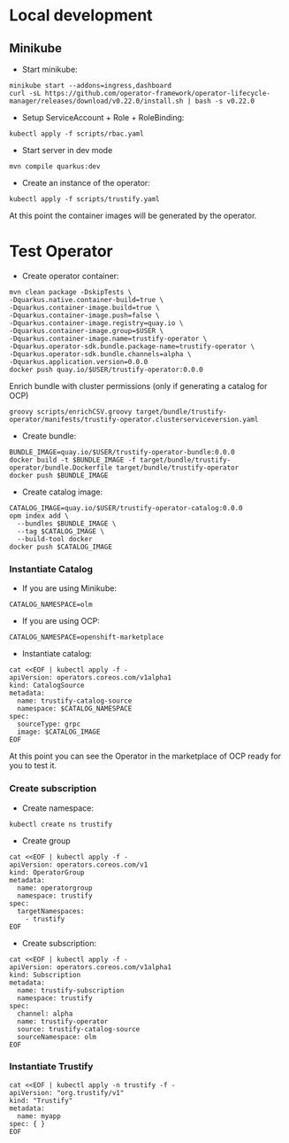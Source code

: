 # Local development

## Minikube

- Start minikube:

```shell
minikube start --addons=ingress,dashboard
curl -sL https://github.com/operator-framework/operator-lifecycle-manager/releases/download/v0.22.0/install.sh | bash -s v0.22.0
```

- Setup ServiceAccount + Role + RoleBinding:

```shell
kubectl apply -f scripts/rbac.yaml
```

- Start server in dev mode

```shell
mvn compile quarkus:dev
```

- Create an instance of the operator:

```shell
kubectl apply -f scripts/trustify.yaml
```

At this point the container images will be generated by the operator.

# Test Operator

- Create operator container:

```shell
mvn clean package -DskipTests \
-Dquarkus.native.container-build=true \
-Dquarkus.container-image.build=true \
-Dquarkus.container-image.push=false \
-Dquarkus.container-image.registry=quay.io \
-Dquarkus.container-image.group=$USER \
-Dquarkus.container-image.name=trustify-operator \
-Dquarkus.operator-sdk.bundle.package-name=trustify-operator \
-Dquarkus.operator-sdk.bundle.channels=alpha \
-Dquarkus.application.version=0.0.0
docker push quay.io/$USER/trustify-operator:0.0.0
```

Enrich bundle with cluster permissions (only if generating a catalog for OCP)

```shell
groovy scripts/enrichCSV.groovy target/bundle/trustify-operator/manifests/trustify-operator.clusterserviceversion.yaml
```

- Create bundle:

```shell
BUNDLE_IMAGE=quay.io/$USER/trustify-operator-bundle:0.0.0
docker build -t $BUNDLE_IMAGE -f target/bundle/trustify-operator/bundle.Dockerfile target/bundle/trustify-operator
docker push $BUNDLE_IMAGE
```

- Create catalog image:

```shell
CATALOG_IMAGE=quay.io/$USER/trustify-operator-catalog:0.0.0
opm index add \
  --bundles $BUNDLE_IMAGE \
  --tag $CATALOG_IMAGE \
  --build-tool docker
docker push $CATALOG_IMAGE
```

### Instantiate Catalog

- If you are using Minikube:

```shell
CATALOG_NAMESPACE=olm
```

- If you are using OCP:

```shell
CATALOG_NAMESPACE=openshift-marketplace
```

- Instantiate catalog:

```shell
cat <<EOF | kubectl apply -f -
apiVersion: operators.coreos.com/v1alpha1
kind: CatalogSource
metadata:
  name: trustify-catalog-source
  namespace: $CATALOG_NAMESPACE
spec:
  sourceType: grpc
  image: $CATALOG_IMAGE
EOF
```

At this point you can see the Operator in the marketplace of OCP ready for you to test it.

### Create subscription

- Create namespace:

```shell
kubectl create ns trustify
```

- Create group

```shell
cat <<EOF | kubectl apply -f -
apiVersion: operators.coreos.com/v1
kind: OperatorGroup
metadata:
  name: operatorgroup
  namespace: trustify
spec:
  targetNamespaces:
    - trustify
EOF
```

- Create subscription:

```shell
cat <<EOF | kubectl apply -f -
apiVersion: operators.coreos.com/v1alpha1
kind: Subscription
metadata:
  name: trustify-subscription
  namespace: trustify
spec:
  channel: alpha
  name: trustify-operator
  source: trustify-catalog-source
  sourceNamespace: olm
EOF
```

### Instantiate Trustify

```shell
cat <<EOF | kubectl apply -n trustify -f -
apiVersion: "org.trustify/v1"
kind: "Trustify"
metadata:
  name: myapp
spec: { }
EOF
```